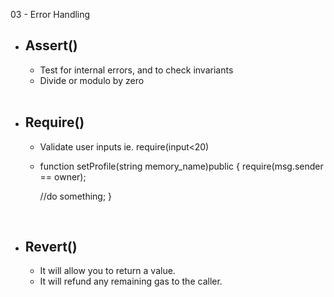 03 - Error Handling

- ## Assert()
    - Test for internal errors, and to check invariants
    - Divide or modulo by zero 
    <br>
- ## Require()
    - Validate user inputs ie. require(input<20)
    - function setProfile(string memory_name)public {
        require(msg.sender == owner);
        
        //do something;
        }
    <br>    
- ## Revert()
    - It will allow you to return a value.
    - It will refund any remaining gas to the caller.